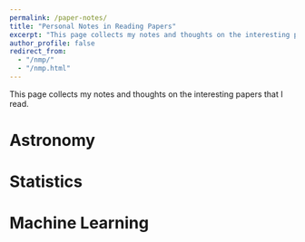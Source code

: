 ```yaml
---
permalink: /paper-notes/
title: "Personal Notes in Reading Papers"
excerpt: "This page collects my notes and thoughts on the interesting papers that I read."
author_profile: false
redirect_from: 
  - "/nmp/"
  - "/nmp.html"
---
```


This page collects my notes and thoughts on the interesting papers that I read.

Astronomy
======


Statistics
======


Machine Learning
======
